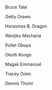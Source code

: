 [//]: # (this file wasn't available on upstream main so I added it)

Bruce Tate

Getty Orawo

Horasmas B. Dragon

Wanjiku Macharia

Pollet Obuya

Okoth Kongo

Magak Emmanuel

Tracey Onim

Dennis Thomi

